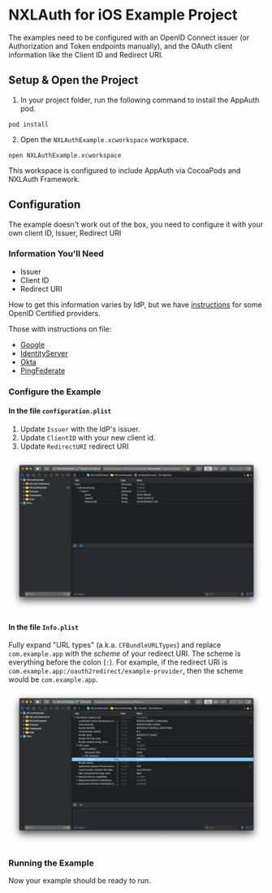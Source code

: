 # NXLAuth for iOS Example Project

The examples need to be configured with an OpenID Connect issuer (or
Authorization and Token endpoints manually), and the OAuth client information
like the Client ID and Redirect URI.


## Setup & Open the Project

1. In your project folder, run the following command to install the
AppAuth pod.

```
pod install
```

2. Open the `NXLAuthExample.xcworkspace` workspace.

```
open NXLAuthExample.xcworkspace
```

This workspace is configured to include AppAuth via CocoaPods and NXLAuth Framework.

## Configuration

The example doesn't work out of the box, you need to configure it with your own
client ID, Issuer, Redirect URI

### Information You'll Need

* Issuer
* Client ID
* Redirect URI

How to get this information varies by IdP, but we have
[instructions](/README.md#openid-certified-providers) for some OpenID
Certified providers.

Those with instructions on file:

* [Google](README-Google.md)
* [IdentityServer](README-IdentityServer.md)
* [Okta](README-Okta.md)
* [PingFederate](README-PingFederate.md)

### Configure the Example

#### In the file `configuration.plist` 

1. Update `Issuer` with the IdP's issuer.
2. Update `ClientID` with your new client id.
3. Update `RedirectURI` redirect URI

![configuration_plist](/images/configuration_plist.png)

#### In the file `Info.plist`

Fully expand "URL types" (a.k.a. `CFBundleURLTypes`) and replace
`com.example.app` with the *scheme* of your redirect URI. 
The scheme is everything before the colon (`:`).  For example, if the redirect
URI is `com.example.app:/oauth2redirect/example-provider`, then the scheme
would be `com.example.app`.

![info_plist](/images/info_plist.png)

### Running the Example

Now your example should be ready to run.

